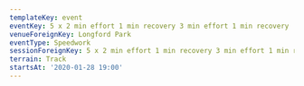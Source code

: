 ```yaml
---
templateKey: event
eventKey: 5 x 2 min effort 1 min recovery 3 min effort 1 min recovery
venueForeignKey: Longford Park
eventType: Speedwork
sessionForeignKey: 5 x 2 min effort 1 min recovery 3 min effort 1 min recovery
terrain: Track
startsAt: '2020-01-28 19:00'
---
```

